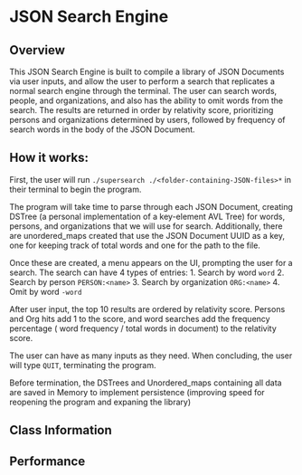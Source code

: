 # JSON Search Engine
## Overview
This JSON Search Engine is built to compile a library of JSON Documents via user inputs, and allow the user to perform a search that replicates a normal search engine through the terminal. The user can search words, people, and organizations, and also has the ability to omit words from the search. The results are returned in order by relativity score, prioritizing persons and organizations determined by users, followed by frequency of search words in the body of the JSON Document.

## How it works:
First, the user will run `./supersearch ./<folder-containing-JSON-files>*` in their terminal to begin the program. 

The program will take time to parse through each JSON Document, creating DSTree (a personal implementation of a key-element AVL Tree) for words, persons, and organizations that we will use for search. Additionally, there are unordered_maps created that use the JSON Document UUID as a key, one for keeping track of total words and one for the path to the file.

Once these are created, a menu appears on the UI, prompting the user for a search. The search can have 4 types of entries:
    1. Search by word `word`
    2. Search by person `PERSON:<name>`
    3. Search by organization `ORG:<name>`
    4. Omit by word `-word`

After user input, the top 10 results are ordered by relativity score. Persons and Org hits add 1 to the score, and word searches add the frequency percentage ( word frequency / total words in document) to the relativity score.

The user can have as many inputs as they need. When concluding, the user will type `QUIT`, terminating the program. 

Before termination, the DSTrees and Unordered_maps containing all data are saved in Memory to implement persistence (improving speed for reopening the program and expaning the library)



## Class Information

## Performance
#

